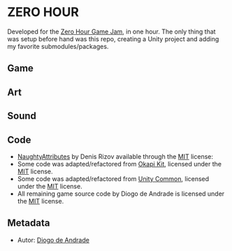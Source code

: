 # ZERO HOUR

Developed for the [Zero Hour Game Jam](https://itch.io/jam/zero-hour-game-jam-2024), in one hour.
The only thing that was setup before hand was this repo, creating a Unity project and adding my favorite submodules/packages.

## Game

## Art


## Sound

## Code

- [NaughtyAttributes](https://github.com/dbrizov/NaughtyAttributes.git) by Denis Rizov available through the [MIT] license:
- Some code was adapted/refactored from [Okapi Kit](https://github.com/VideojogosLusofona/OkapiKit), licensed under the [MIT] license.
- Some code was adapted/refactored from [Unity Common](https://github.com/DiogoDeAndrade/UnityCommon), licensed under the [MIT] license.
- All remaining game source code by Diogo de Andrade is licensed under the [MIT] license.

## Metadata

- Autor: [Diogo de Andrade]

[Diogo de Andrade]:https://github.com/DiogoDeAndrade
[CC0]:https://creativecommons.org/publicdomain/zero/1.0/
[CC-BY 3.0]:https://creativecommons.org/licenses/by/3.0/
[CC-BY-SA 4.0]:http://creativecommons.org/licenses/by-sa/4.0/
[CC-BY 4.0]:https://creativecommons.org/licenses/by/4.0/
[MIT]:LICENSE
